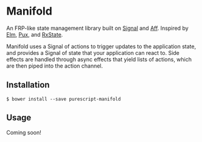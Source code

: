 # Manifold

An FRP-like state management library built on [Signal](signal) and [Aff](aff). Inspired by [Elm](elm), [Pux](pux), and [RxState](rx-state).

Manifold uses a Signal of actions to trigger updates to the application state, and provides a Signal of state that your application can react to. Side effects are handled through async effects that yield lists of actions, which are then piped into the action channel.

## Installation

    $ bower install --save purescript-manifold

## Usage

Coming soon!

[signal]: https://github.com/bodil/purescript-signal
[aff]: https://github.com/slamdata/purescript-aff
[elm]: http://elm-lang.org/guide/reactivity#signals
[pux]: https://github.com/alexmingoia/purescript-pux
[rx-state]: https://github.com/jasonzoladz/purescript-rx-state
